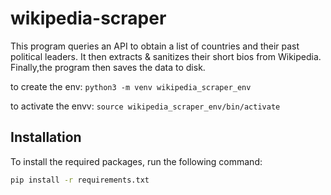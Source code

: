 # wikipedia-scraper
This program queries an API to obtain a list of countries and their past political leaders. It then extracts & sanitizes their short bios from Wikipedia. Finally,the program then saves the data to disk.

to create the env:
`python3 -m venv wikipedia_scraper_env`

to activate the envv:
`source wikipedia_scraper_env/bin/activate`

## Installation

To install the required packages, run the following command:

  ```bash
  pip install -r requirements.txt
  ```
